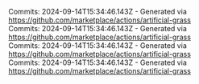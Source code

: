 Commits: 2024-09-14T15:34:46.143Z - Generated via https://github.com/marketplace/actions/artificial-grass
<br>
Commits: 2024-09-14T15:34:46.143Z - Generated via https://github.com/marketplace/actions/artificial-grass
<br>
Commits: 2024-09-14T15:34:46.143Z - Generated via https://github.com/marketplace/actions/artificial-grass
<br>
Commits: 2024-09-14T15:34:46.143Z - Generated via https://github.com/marketplace/actions/artificial-grass
<br>
